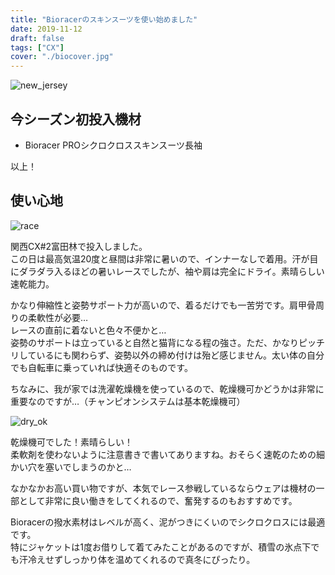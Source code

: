 ```yaml
---
title: "Bioracerのスキンスーツを使い始めました"
date: 2019-11-12
draft: false
tags: ["CX"]
cover: "./biocover.jpg"
---
```


![new_jersey](./bioracer.jpg)

## 今シーズン初投入機材

- Bioracer PROシクロクロススキンスーツ長袖

以上！

## 使い心地

![race](./IMG_4961.jpg)

関西CX#2富田林で投入しました。  
この日は最高気温20度と昼間は非常に暑いので、インナーなしで着用。汗が目にダラダラ入るほどの暑いレースでしたが、袖や肩は完全にドライ。素晴らしい速乾能力。

かなり伸縮性と姿勢サポート力が高いので、着るだけでも一苦労です。肩甲骨周りの柔軟性が必要…  
レースの直前に着ないと色々不便かと…  
姿勢のサポートは立っていると自然と猫背になる程の強さ。ただ、かなりピッチリしているにも関わらず、姿勢以外の締め付けは殆ど感じません。太い体の自分でも自転車に乗っていれば快適そのものです。

ちなみに、我が家では洗濯乾燥機を使っているので、乾燥機可かどうかは非常に重要なのですが…（チャンピオンシステムは基本乾燥機可）

![dry_ok](./dry_ok.jpg)

乾燥機可でした！素晴らしい！  
柔軟剤を使わないように注意書きで書いてありますね。おそらく速乾のための細かい穴を塞いでしまうのかと…

なかなかお高い買い物ですが、本気でレース参戦しているならウェアは機材の一部として非常に良い働きをしてくれるので、奮発するのもおすすめです。

Bioracerの撥水素材はレベルが高く、泥がつきにくいのでシクロクロスには最適です。  
特にジャケットは1度お借りして着てみたことがあるのですが、積雪の氷点下でも汗冷えせずしっかり体を温めてくれるので真冬にぴったり。
